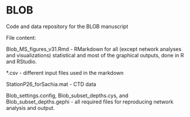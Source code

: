 # BLOB
Code and data repository for the BLOB manuscript

File content: 

Blob_MS_figures_v31.Rmd - RMarkdown for all (except network analyses and visualizations) statistical and most of the graphical outputs, done in R and RStudio.

*.csv - different input files used in the markdown

StationP26_forSachia.mat - CTD data

Blob_settings.config, Blob_subset_depths.cys, and Blob_subset_depths.gephi - all required files for reproducing network analysis and output.

